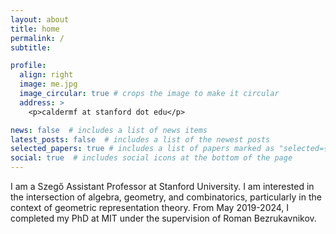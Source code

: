 ```yaml
---
layout: about
title: home
permalink: /
subtitle:

profile:
  align: right
  image: me.jpg
  image_circular: true # crops the image to make it circular
  address: >
    <p>caldermf at stanford dot edu</p>

news: false  # includes a list of news items
latest_posts: false  # includes a list of the newest posts
selected_papers: true # includes a list of papers marked as "selected={true}"
social: true  # includes social icons at the bottom of the page
---
```


I am a Szeg&#337; Assistant Professor at Stanford University. I am interested in the intersection of algebra, geometry, and combinatorics, particularly in the context of geometric representation theory. From May 2019-2024, I completed my PhD at MIT under the supervision of Roman Bezrukavnikov.